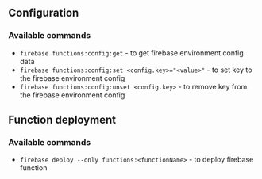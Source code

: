 ## Configuration

### Available commands

* `firebase functions:config:get` - to get firebase environment config data
* `firebase functions:config:set <config.key>="<value>"` - to set key to the firebase environment config
* `firebase functions:config:unset <config.key>` - to remove key from the firebase environment config

## Function deployment

### Available commands

* `firebase deploy --only functions:<functionName>` - to deploy firebase function
